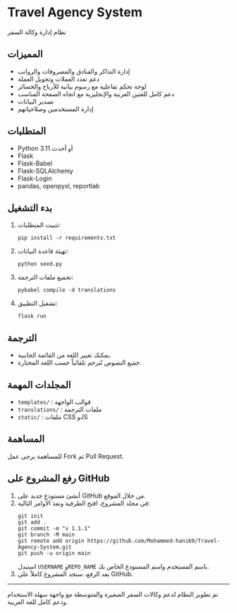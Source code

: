 # Travel Agency System

نظام إدارة وكالة السفر

## المميزات
- إدارة التذاكر والفنادق والمصروفات والرواتب
- دعم تعدد العملات وتحويل العملة
- لوحة تحكم تفاعلية مع رسوم بيانية للأرباح والخسائر
- دعم كامل للغتين العربية والإنجليزية مع اتجاه الصفحة المناسب
- تصدير البيانات
- إدارة المستخدمين وصلاحياتهم

## المتطلبات
- Python 3.11 أو أحدث
- Flask
- Flask-Babel
- Flask-SQLAlchemy
- Flask-Login
- pandas, openpyxl, reportlab

## بدء التشغيل
1. تثبيت المتطلبات:
   ```
   pip install -r requirements.txt
   ```
2. تهيئة قاعدة البيانات:
   ```
   python seed.py
   ```
3. تجميع ملفات الترجمة:
   ```
   pybabel compile -d translations
   ```
4. تشغيل التطبيق:
   ```
   flask run
   ```

## الترجمة
- يمكنك تغيير اللغة من القائمة الجانبية.
- جميع النصوص تُترجم تلقائياً حسب اللغة المختارة.

## المجلدات المهمة
- `templates/` : قوالب الواجهة
- `translations/` : ملفات الترجمة
- `static/` : ملفات CSS وJS

## المساهمة
للمساهمة يرجى عمل Fork ثم Pull Request.

## رفع المشروع على GitHub

1. أنشئ مستودع جديد على GitHub من خلال الموقع.
2. في مجلد المشروع، افتح الطرفية ونفذ الأوامر التالية:
   ```
   git init
   git add .
   git commit -m "v 1.1.1"
   git branch -M main
   git remote add origin https://github.com/Mohammed-hani69/Travel-Agency-System.git
   git push -u origin main
   ```
   استبدل `USERNAME` و`REPO_NAME` باسم المستخدم واسم المستودع الخاص بك.
3. بعد الرفع، ستجد المشروع كاملاً على GitHub.

---
تم تطوير النظام لدعم وكالات السفر الصغيرة والمتوسطة مع واجهة سهلة الاستخدام ودعم كامل للغة العربية.
